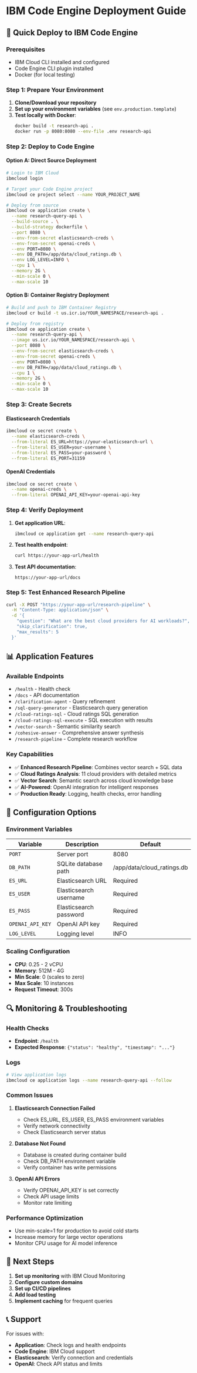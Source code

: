 # IBM Code Engine Deployment Guide

## 🚀 Quick Deploy to IBM Code Engine

### Prerequisites
- IBM Cloud CLI installed and configured
- Code Engine CLI plugin installed
- Docker (for local testing)

### Step 1: Prepare Your Environment

1. **Clone/Download your repository**
2. **Set up your environment variables** (see `env.production.template`)
3. **Test locally with Docker**:
   ```bash
   docker build -t research-api .
   docker run -p 8080:8080 --env-file .env research-api
   ```

### Step 2: Deploy to Code Engine

#### Option A: Direct Source Deployment
```bash
# Login to IBM Cloud
ibmcloud login

# Target your Code Engine project
ibmcloud ce project select --name YOUR_PROJECT_NAME

# Deploy from source
ibmcloud ce application create \
  --name research-query-api \
  --build-source . \
  --build-strategy dockerfile \
  --port 8080 \
  --env-from-secret elasticsearch-creds \
  --env-from-secret openai-creds \
  --env PORT=8080 \
  --env DB_PATH=/app/data/cloud_ratings.db \
  --env LOG_LEVEL=INFO \
  --cpu 1 \
  --memory 2G \
  --min-scale 0 \
  --max-scale 10
```

#### Option B: Container Registry Deployment
```bash
# Build and push to IBM Container Registry
ibmcloud cr build -t us.icr.io/YOUR_NAMESPACE/research-api .

# Deploy from registry
ibmcloud ce application create \
  --name research-query-api \
  --image us.icr.io/YOUR_NAMESPACE/research-api \
  --port 8080 \
  --env-from-secret elasticsearch-creds \
  --env-from-secret openai-creds \
  --env PORT=8080 \
  --env DB_PATH=/app/data/cloud_ratings.db \
  --cpu 1 \
  --memory 2G \
  --min-scale 0 \
  --max-scale 10
```

### Step 3: Create Secrets

#### Elasticsearch Credentials
```bash
ibmcloud ce secret create \
  --name elasticsearch-creds \
  --from-literal ES_URL=https://your-elasticsearch-url \
  --from-literal ES_USER=your-username \
  --from-literal ES_PASS=your-password \
  --from-literal ES_PORT=31159
```

#### OpenAI Credentials
```bash
ibmcloud ce secret create \
  --name openai-creds \
  --from-literal OPENAI_API_KEY=your-openai-api-key
```

### Step 4: Verify Deployment

1. **Get application URL**:
   ```bash
   ibmcloud ce application get --name research-query-api
   ```

2. **Test health endpoint**:
   ```bash
   curl https://your-app-url/health
   ```

3. **Test API documentation**:
   ```
   https://your-app-url/docs
   ```

### Step 5: Test Enhanced Research Pipeline

```bash
curl -X POST "https://your-app-url/research-pipeline" \
  -H "Content-Type: application/json" \
  -d '{
    "question": "What are the best cloud providers for AI workloads?",
    "skip_clarification": true,
    "max_results": 5
  }'
```

## 📊 Application Features

### Available Endpoints
- `/health` - Health check
- `/docs` - API documentation  
- `/clarification-agent` - Query refinement
- `/sql-query-generator` - Elasticsearch query generation
- `/cloud-ratings-sql` - Cloud ratings SQL generation
- `/cloud-ratings-sql-execute` - SQL execution with results
- `/vector-search` - Semantic similarity search
- `/cohesive-answer` - Comprehensive answer synthesis
- `/research-pipeline` - Complete research workflow

### Key Capabilities
- ✅ **Enhanced Research Pipeline**: Combines vector search + SQL data
- ✅ **Cloud Ratings Analysis**: 11 cloud providers with detailed metrics
- ✅ **Vector Search**: Semantic search across cloud knowledge base
- ✅ **AI-Powered**: OpenAI integration for intelligent responses
- ✅ **Production Ready**: Logging, health checks, error handling

## 🔧 Configuration Options

### Environment Variables
| Variable | Description | Default |
|----------|-------------|---------|
| `PORT` | Server port | 8080 |
| `DB_PATH` | SQLite database path | /app/data/cloud_ratings.db |
| `ES_URL` | Elasticsearch URL | Required |
| `ES_USER` | Elasticsearch username | Required |
| `ES_PASS` | Elasticsearch password | Required |
| `OPENAI_API_KEY` | OpenAI API key | Required |
| `LOG_LEVEL` | Logging level | INFO |

### Scaling Configuration
- **CPU**: 0.25 - 2 vCPU
- **Memory**: 512M - 4G
- **Min Scale**: 0 (scales to zero)
- **Max Scale**: 10 instances
- **Request Timeout**: 300s

## 🔍 Monitoring & Troubleshooting

### Health Checks
- **Endpoint**: `/health`
- **Expected Response**: `{"status": "healthy", "timestamp": "..."}`

### Logs
```bash
# View application logs
ibmcloud ce application logs --name research-query-api --follow
```

### Common Issues

1. **Elasticsearch Connection Failed**
   - Check ES_URL, ES_USER, ES_PASS environment variables
   - Verify network connectivity
   - Check Elasticsearch server status

2. **Database Not Found**
   - Database is created during container build
   - Check DB_PATH environment variable
   - Verify container has write permissions

3. **OpenAI API Errors**
   - Verify OPENAI_API_KEY is set correctly
   - Check API usage limits
   - Monitor rate limiting

### Performance Optimization
- Use min-scale=1 for production to avoid cold starts
- Increase memory for large vector operations
- Monitor CPU usage for AI model inference

## 🎯 Next Steps

1. **Set up monitoring** with IBM Cloud Monitoring
2. **Configure custom domains** 
3. **Set up CI/CD pipelines**
4. **Add load testing**
5. **Implement caching** for frequent queries

## 📞 Support

For issues with:
- **Application**: Check logs and health endpoints
- **Code Engine**: IBM Cloud support
- **Elasticsearch**: Verify connection and credentials
- **OpenAI**: Check API status and limits
